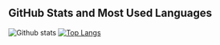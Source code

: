 <!--
**senhaga/senhaga** is a ✨ _special_ ✨ repository because its `README.md` (this file) appears on your GitHub profile.

Here are some ideas to get you started:

- 🔭 I’m currently working on ...
- 🌱 I’m currently learning ...
- 👯 I’m looking to collaborate on ...
- 🤔 I’m looking for help with ...
- 💬 Ask me about ...
- 📫 How to reach me: ...
- 😄 Pronouns: ...
- ⚡ Fun fact: ...
-->

## GitHub Stats and Most Used Languages

![Github stats](https://github-readme-stats.vercel.app/api?username=senhaga&hide=issues&theme=github_dark&show_icons=true&hide_border=false&count_private=false&include_all_commits=true&line_height=24.5)
[![Top Langs](https://github-readme-stats.vercel.app/api/top-langs/?username=senhaga&layout=compact&theme=github_dark&langs_count=10)](https://github.com/senhaga/github-readme-stats)

<!--
https://github.com/ildaneta/
https://github.com/leasampaio

## Tech Skills
![JavaScript](https://img.shields.io/badge/-JavaScript-black?style=flat-square&logo=javascript)
![TypeScript](https://img.shields.io/badge/-TypeScript-007ACC?style=flat-square&logo=typescript)
![Nodejs](https://img.shields.io/badge/NodeJs-339933.svg?logo=node.js&logoColor=white)
![Koa](https://camo.githubusercontent.com/202cf63eddf15d064a9b6255e2635ca42b76a2e7/68747470733a2f2f696d672e736869656c64732e696f2f62616467652f2d4b6f612d626c756576696f6c6574)
![HTML5](https://img.shields.io/badge/-HTML5-E34F26?style=flat-square&logo=html5&logoColor=white)
![CSS3](https://img.shields.io/badge/-CSS3-1572B6?style=flat-square&logo=css3)
![Git](https://img.shields.io/badge/-Git-black?style=flat-square&logo=git)
![GitHub](https://img.shields.io/badge/-GitHub-181717?style=flat-square&logo=github)
![Insomnia](https://img.shields.io/badge/-Insomnia-5849BE?style=flat-square&logo=Insomnia&link=https://github.com/ildaneta/)
![PostgreSQL](https://img.shields.io/badge/-PostgreSQL-336791?style=flat-square&logo=postgresql&link=https://github.com/ildaneta/)
![Visual Studio Code](https://img.shields.io/badge/-Visual%20Studio%20Code-007ACC?style=flat-square&logo=VisualStudioCode&link=https://github.com/ildaneta/)

**Communication**

[![Slack](https://img.shields.io/badge/-Slack-4A154B?style=flat-square&logo=Slack&link=https://github.com/ildaneta/)](https://github.com/leasampaio/)

![](https://media.giphy.com/media/3owzVVCtGOpiC6TNdK/giphy.gif)
-->
